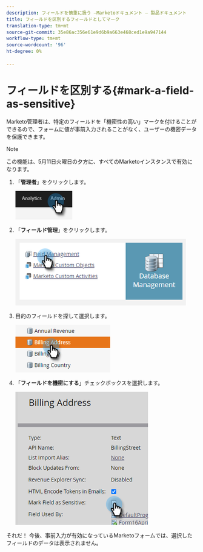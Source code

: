 ```yaml
---
description: フィールドを慎重に扱う —Marketoドキュメント — 製品ドキュメント
title: フィールドを区別するフィールドとしてマーク
translation-type: tm+mt
source-git-commit: 35e86ac356e61e9d6b9a663e468ced1e9a947144
workflow-type: tm+mt
source-wordcount: '96'
ht-degree: 0%

---
```


# フィールドを区別する{#mark-a-field-as-sensitive}

Marketo管理者は、特定のフィールドを「機密性の高い」マークを付けることができるので、フォームに値が事前入力されることがなく、ユーザーの機密データを保護できます。

>[!NOTE]
>
>この機能は、5月11日火曜日の夕方に、すべてのMarketoインスタンスで有効になります。

1. 「**管理者**」をクリックします。

   ![](assets/mark-a-field-as-sensitive-1.png)

1. 「**フィールド管理**」をクリックします。

   ![](assets/mark-a-field-as-sensitive-2.png)

1. 目的のフィールドを探して選択します。

   ![](assets/mark-a-field-as-sensitive-3.png)

1. 「**フィールドを機密にする**」チェックボックスを選択します。

   ![](assets/mark-a-field-as-sensitive-4.png)

それだ！ 今後、事前入力が有効になっているMarketoフォームでは、選択したフィールドのデータは表示されません。
